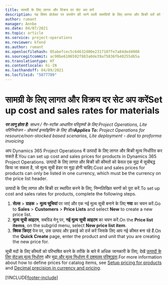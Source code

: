```yaml
---
title: सामग्री के लिए लागत और विक्रय दर सेट अप करें
description: यह विषय प्रोज़ेक्ट पर उपयोग की जाने वाली सामग्रियों के लिए लागत और बिक्री दरों को कैसे स्थापित किया जाए, इसके बारे में जानकारी प्रदान करता है.
author: rumant
manager: Annbe
ms.date: 04/07/2021
ms.topic: article
ms.service: project-operations
ms.reviewer: kfend
ms.author: rumant
ms.openlocfilehash: 05abefcec5c64632d00e2317107fe7a84ded4908
ms.sourcegitcommit: ac90be6106592f883a0de39a75836fb40255d65a
ms.translationtype: HT
ms.contentlocale: hi-IN
ms.lasthandoff: 04/09/2021
ms.locfileid: "5877789"
---
```

# <a name="set-up-cost-and-sales-rates-for-materials"></a><span data-ttu-id="b264e-103">सामग्री के लिए लागत और विक्रय दर सेट अप करें</span><span class="sxs-lookup"><span data-stu-id="b264e-103">Set up cost and sales rates for materials</span></span>

<span data-ttu-id="b264e-104">_**पर लागू होता है:** साधन / गैर-स्टॉक आधारित परिदृश्यों के लिए Project Operations, Lite परिनियोजन - प्रोफार्मा इनवॉइसिंग के लिए डील_</span><span class="sxs-lookup"><span data-stu-id="b264e-104">_**Applies To:** Project Operations for resource/non-stocked based scenarios, Lite deployment - deal to proforma invoicing_</span></span>

<span data-ttu-id="b264e-105">आप Dynamics 365 Project Operations में उत्पादों के लिए लागत और बिक्री मूल्य निर्धारित कर सकते हैं.</span><span class="sxs-lookup"><span data-stu-id="b264e-105">You can set up cost and sales prices for products in Dynamics 365 Project Operations.</span></span> <span data-ttu-id="b264e-106">उत्पादों के लिए लागत और बिक्री की कीमतों को केवल एक मुद्रा में सूचीबद्ध किया जा सकता है, जो मूल्य सूची हेडर पर मुद्रा होनी चाहिए.</span><span class="sxs-lookup"><span data-stu-id="b264e-106">Cost and sales prices for products can only be listed in one currency, which must be the currency on the price list header.</span></span>

<span data-ttu-id="b264e-107">उत्पादों के लिए लागत और बिक्री दर स्थापित करने के लिए, निम्नलिखित चरणों को पूरा करें.</span><span class="sxs-lookup"><span data-stu-id="b264e-107">To set up cost and sales rates for products, complete the following steps.</span></span> 

1. <span data-ttu-id="b264e-108">**सेल्स** > **ग्राहक** > **मूल्य सूचियां** पर जाएं और एक नई मूल्य सूची बनाने के लिए **नया** का चयन करें.</span><span class="sxs-lookup"><span data-stu-id="b264e-108">Go to **Sales** > **Customers** > **Price Lists** and select **New** to create a new price list.</span></span> 
2. <span data-ttu-id="b264e-109">**मूल्य सूची आइटम**, सबग्रिड मेनू पर, **नई मूल्य सूची आइटम** का चयन करें.</span><span class="sxs-lookup"><span data-stu-id="b264e-109">On the **Price list items**, on the subgrid menu, select **New price list item**.</span></span> 
3. <span data-ttu-id="b264e-110">**क्विक क्रिएट** पेज पर, उस उत्पाद और इकाई को दर्ज करें जिसके लिए आप नई कीमत बना रहे हैं.</span><span class="sxs-lookup"><span data-stu-id="b264e-110">On the **Quick Create** page, enter the product and unit that you are creating the new price for.</span></span>

<span data-ttu-id="b264e-111">सूची मदों के लिए कीमतों को परिभाषित करने के तरीके के बारे में अधिक जानकारी के लिए, देखें [उत्पादों के लिए सेटअप मूल्य निर्धारण](https://docs.microsoft.com/dynamics365/sales-enterprise/create-price-lists-price-list-items-define-pricing-products) और [मुद्रा और मूल्य निर्धारण में दशमलव परिशुद्धता](https://docs.microsoft.com/dynamics365/sales-enterprise/decimal-precision-currency-pricing).</span><span class="sxs-lookup"><span data-stu-id="b264e-111">For more information about how to define prices for catalog items, see [Setup pricing for products](https://docs.microsoft.com/dynamics365/sales-enterprise/create-price-lists-price-list-items-define-pricing-products) and [Decimal precision in currency and pricing](https://docs.microsoft.com/dynamics365/sales-enterprise/decimal-precision-currency-pricing).</span></span>

[!INCLUDE[footer-include](../includes/footer-banner.md)]
